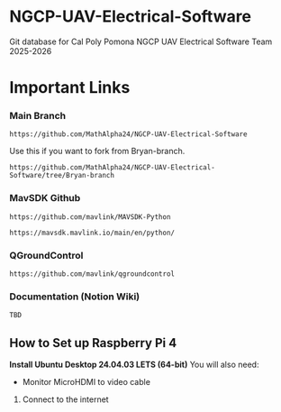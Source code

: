 # NGCP-UAV-Electrical-Software
Git database for Cal Poly Pomona NGCP UAV Electrical Software Team 2025-2026

# Important Links

### Main Branch
```
https://github.com/MathAlpha24/NGCP-UAV-Electrical-Software
```
Use this if you want to fork from Bryan-branch.
```
https://github.com/MathAlpha24/NGCP-UAV-Electrical-Software/tree/Bryan-branch
```

### MavSDK Github
```
https://github.com/mavlink/MAVSDK-Python
```
```
https://mavsdk.mavlink.io/main/en/python/
```
### QGroundControl
```
https://github.com/mavlink/qgroundcontrol
```
### Documentation (Notion Wiki)
```
TBD
```



## How to Set up Raspberry Pi 4
**Install Ubuntu Desktop 24.04.03 LETS (64-bit)**
You will also need:
- Monitor
  MicroHDMI to video cable
1. Connect to the internet
